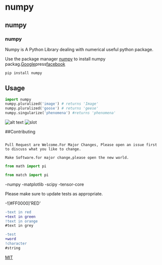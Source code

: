 # numpy
## numpy
### numpy

Numpy is A Python Library dealing with numerical useful python package.

Use the package manager [numpy](https://pip.pypa.io/en/stable/) to install numpy packag.[Google](google.com)press[facebook](facebook.com)

```bash
pip install numpy
```

## Usage

```python
import numpy
numpy.pluralized('image') # returns 'Image'
numpy.pluralized('goose') # returns 'geese'
numpy.singularize('phenomena') #returns 'phenomena'
```


![alt text](https://www.stellaandchewys.com/wp-content/uploads/maplechristmas.jpg)
![slot](https://www.guinnessworldrecords.com/Images/Sloth-header_tcm25-544723.jpg)

##Contributing

```

Pull Request are Welcome.For Major Changes, Please open an issue first to discuss what you like to change.
```

```
Make Software.for major change,please open the new world.
```
```python
from math import pi
```

```python
from match import pi
```
-numpy
-matplotlib
-scipy
-tensor-core

Please make sure to update tests as appropriate.

-![#FF0000]'RED'

```diff
-text in red
+text in green
!text in orange 
#text in grey
```
```diff
-test
+word
!character
#string
```
 
[MIT](https://choosealicense.com/licenses/mit/)
 
